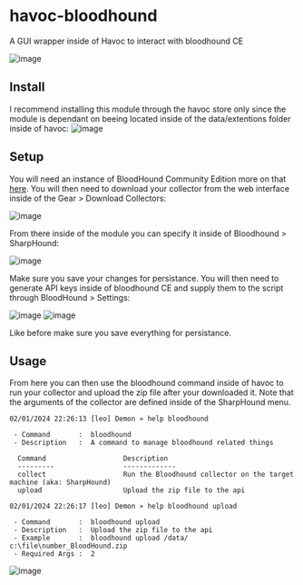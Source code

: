 # havoc-bloodhound
A GUI wrapper inside of Havoc to interact with bloodhound CE

![image](https://github.com/p4p1/havoc-bloodhound/assets/19672114/f12caa80-bf6d-460a-8c00-8a16fd941dda)

## Install

I recommend installing this module through the havoc store only since the module is dependant on beeing located inside of the data/extentions folder inside of havoc:
![image](https://github.com/p4p1/havoc-bloodhound/assets/19672114/8ae014f8-8f56-435c-b83a-92247c6e6ec1)


## Setup

You will need an instance of BloodHound Community Edition more on that [here](https://support.bloodhoundenterprise.io/hc/en-us/articles/17715215791899-Getting-started-with-BloodHound-Community-Edition).
You will then need to download your collector from the web interface inside of the Gear > Download Collectors:

![image](https://github.com/p4p1/havoc-bloodhound/assets/19672114/52d86158-c79c-4603-a260-8dbc74925bb4)

From there inside of the module you can specify it inside of Bloodhound > SharpHound:

![image](https://github.com/p4p1/havoc-bloodhound/assets/19672114/6ce1722b-79da-49ba-896d-b671799ece80)

Make sure you save your changes for persistance. You will then need to generate API keys inside of bloodhound CE
and supply them to the script through BloodHound > Settings:

![image](https://github.com/p4p1/havoc-bloodhound/assets/19672114/3d0c7f40-4870-40bc-92af-393fe83bce31)
![image](https://github.com/p4p1/havoc-bloodhound/assets/19672114/5f90bdef-cb70-4bc2-8185-3d0b922d33f6)

Like before make sure you save everything for persistance.

## Usage

From here you can then use the bloodhound command inside of havoc to run your collector and upload the zip file after your downloaded it.
Note that the arguments of the collector are defined inside of the SharpHound menu.


```
02/01/2024 22:26:13 [leo] Demon » help bloodhound

 - Command       :  bloodhound
 - Description   :  A command to manage bloodhound related things

  Command                   Description      
  ---------                 -------------     
  collect                   Run the Bloodhound collector on the target machine (aka: SharpHound)
  upload                    Upload the zip file to the api

02/01/2024 22:26:17 [leo] Demon » help bloodhound upload

 - Command       :  bloodhound upload
 - Description   :  Upload the zip file to the api
 - Example       :  bloodhound upload /data/ c:\file\number_BloodHound.zip
 - Required Args :  2
```

![image](https://github.com/p4p1/havoc-bloodhound/assets/19672114/2b6aae53-a6b1-41f4-a87c-740a8360ccea)

